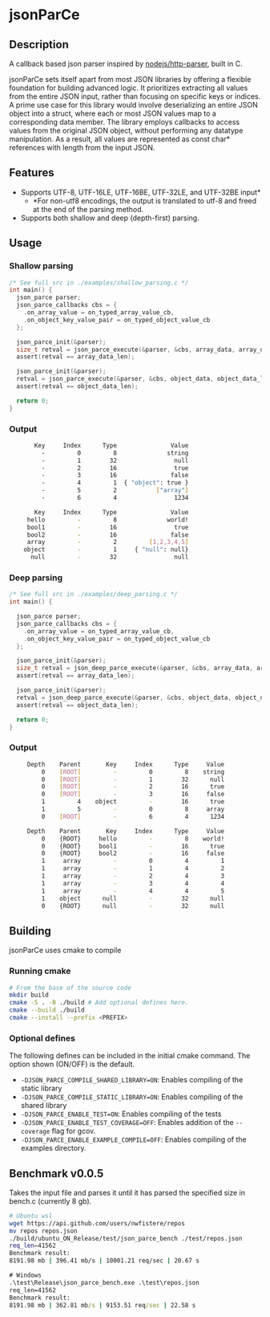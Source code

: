 # jsonParCe

## Description
A callback based json parser inspired by [nodejs/http-parser](https://github.com/nodejs/http-parser), built in C.

jsonParCe sets itself apart from most JSON libraries by offering a flexible foundation for building advanced logic. It prioritizes extracting all values from the entire JSON input, rather than focusing on specific keys or indices. A prime use case for this library would involve deserializing an entire JSON object into a struct, where each or most JSON values map to a corresponding data member. The library employs callbacks to access values from the original JSON object, without performing any datatype manipulation. As a result, all values are represented as const char* references with length from the input JSON.

## Features
 - Supports UTF-8, UTF-16LE, UTF-16BE, UTF-32LE, and UTF-32BE input*
    - *For non-utf8 encodings, the output is translated to utf-8 and freed at the end of the parsing method.
 - Supports both shallow and deep (depth-first) parsing.

## Usage
### Shallow parsing
```C
/* See full src in ./examples/shallow_parsing.c */
int main() {
  json_parce parser;
  json_parce_callbacks cbs = {
    .on_array_value = on_typed_array_value_cb,
    .on_object_key_value_pair = on_typed_object_value_cb
  };

  json_parce_init(&parser);
  size_t retval = json_parce_execute(&parser, &cbs, array_data, array_data_len);
  assert(retval == array_data_len);

  json_parce_init(&parser);
  retval = json_parce_execute(&parser, &cbs, object_data, object_data_len);
  assert(retval == object_data_len);

  return 0;
}
```
### Output
```bash
       Key     Index      Type               Value
         -         0         8              string
         -         1        32                null
         -         2        16                true
         -         3        16               false
         -         4         1  { "object": true }
         -         5         2           ["array"]
         -         6         4                1234

       Key     Index      Type               Value
     hello         -         8              world!
     bool1         -        16                true
     bool2         -        16               false
     array         -         2         [1,2,3,4,5]
    object         -         1     { "null": null}
      null         -        32                null
```
### Deep parsing
```C
/* See full src in ./examples/deep_parsing.c */
int main() {

  json_parce parser;
  json_parce_callbacks cbs = {
    .on_array_value = on_typed_array_value_cb,
    .on_object_key_value_pair = on_typed_object_value_cb
  };

  json_parce_init(&parser);
  size_t retval = json_deep_parce_execute(&parser, &cbs, array_data, array_data_len);
  assert(retval == array_data_len);

  json_parce_init(&parser);
  retval = json_deep_parce_execute(&parser, &cbs, object_data, object_data_len);
  assert(retval == object_data_len);

  return 0;
}
```

### Output
```bash
     Depth    Parent       Key     Index      Type     Value
         0    [ROOT]         -         0         8    string
         0    [ROOT]         -         1        32      null
         0    [ROOT]         -         2        16      true
         0    [ROOT]         -         3        16     false
         1         4    object         -        16      true
         1         5         -         0         8     array
         0    [ROOT]         -         6         4      1234

     Depth    Parent       Key     Index      Type     Value
         0    {ROOT}     hello         -         8    world!
         0    {ROOT}     bool1         -        16      true
         0    {ROOT}     bool2         -        16     false
         1     array         -         0         4         1
         1     array         -         1         4         2
         1     array         -         2         4         3
         1     array         -         3         4         4
         1     array         -         4         4         5
         1    object      null         -        32      null
         0    {ROOT}      null         -        32      null
```

## Building
jsonParCe uses cmake to compile
### Running cmake
```bash
# From the base of the source code
mkdir build
cmake -S . -B ./build # Add optional defines here.
cmake --build ./build
cmake --install --prefix <PREFIX>
```
### Optional defines
The following defines can be included in the initial cmake command. The option shown (ON/OFF) is the default.
 - `-DJSON_PARCE_COMPILE_SHARED_LIBRARY=ON`: Enables compiling of the static library
 - `-DJSON_PARCE_COMPILE_STATIC_LIBRARY=ON`: Enables compiling of the shared library
 - `-DJSON_PARCE_ENABLE_TEST=ON`: Enables compiling of the tests
 - `-DJSON_PARCE_ENABLE_TEST_COVERAGE=OFF`: Enables addition of the `--coverage` flag for gcov.
 - `-DJSON_PARCE_ENABLE_EXAMPLE_COMPILE=OFF`: Enables compiling of the examples directory.

## Benchmark v0.0.5
Takes the input file and parses it until it has parsed the specified size in bench.c (currently 8 gb).
```bash
# Ubuntu wsl
wget https://api.github.com/users/nwfistere/repos
mv repos repos.json
./build/ubuntu_ON_Release/test/json_parce_bench ./test/repos.json
req_len=41562
Benchmark result:
8191.98 mb | 396.41 mb/s | 10001.21 req/sec | 20.67 s
```

```bat
# Windows
.\test\Release\json_parce_bench.exe .\test\repos.json
req_len=41562
Benchmark result:
8191.98 mb | 362.81 mb/s | 9153.51 req/sec | 22.58 s
```
